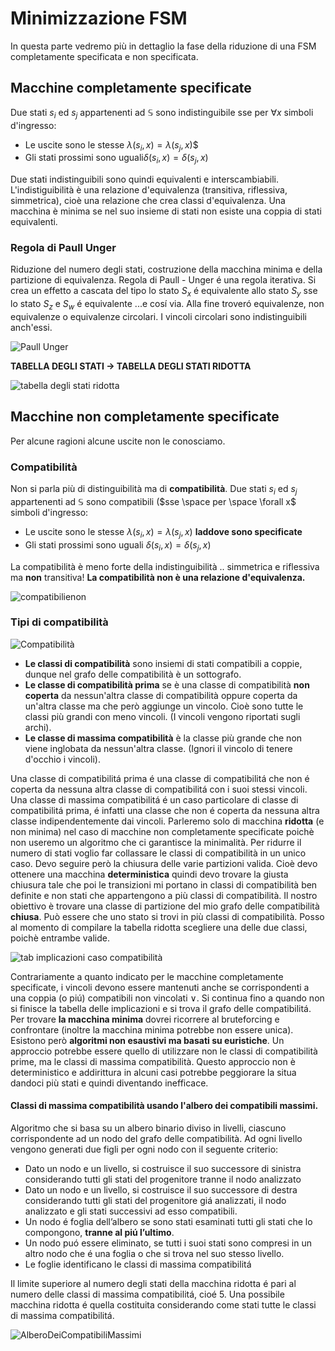 # Minimizzazione FSM

In questa parte vedremo più in dettaglio la fase della riduzione di una FSM completamente specificata e non specificata. 

## Macchine completamente specificate
Due stati $s_i$ ed $s_j$ appartenenti ad $\mathbb S$ sono indistinguibile sse per $\forall x$ simboli d'ingresso:

- Le uscite sono le stesse $\lambda(s_i,x)=\lambda(s_j,x)$$ 
- Gli stati prossimi sono uguali$\delta(s_i,x)=\delta(s_j,x)$

Due stati indistinguibili sono quindi equivalenti e interscambiabili. 
L'indistiguibilità è una relazione d'equivalenza (transitiva, riflessiva, simmetrica), cioè una relazione che crea classi d'equivalenza. 
Una macchina è minima se nel suo insieme di stati non esiste una coppia di stati equivalenti. 

### Regola di Paull Unger 

Riduzione del numero degli stati, costruzione della macchina minima e della partizione di equivalenza. 
Regola di Paull - Unger é una regola iterativa.
Si crea un effetto a cascata del tipo lo stato $S_x$ é equivalente allo stato $S_y$ sse lo stato $S_z$ e $S_w$ é equivalente ...e cosí via. 
Alla fine troveró equivalenze, non equivalenze o equivalenze circolari. I vincoli circolari sono indistinguibili anch'essi. 

![Paull Unger](src/images/Paull%20Unger.png)

**TABELLA DEGLI STATI $\rightarrow$ TABELLA DEGLI STATI RIDOTTA**

![tabella degli stati ridotta](src/images/tabStatRidotta.png)

## Macchine non completamente specificate

Per alcune ragioni alcune uscite non le conosciamo.

### Compatibilità 

Non si parla più di distinguibilità ma di **compatibilità**. 
Due stati $s_i$ ed $s_j$ appartenenti ad $\mathbb S$ sono compatibili ($sse \space per \space \forall x$ simboli d'ingresso:

- Le uscite sono le stesse $\lambda(s_i,x)=\lambda(s_j,x)$ **laddove sono specificate** 
- Gli stati prossimi sono uguali $\delta(s_i,x)=\delta(s_j,x)$

La compatibilità è meno forte della indistinguibilità .. simmetrica e riflessiva ma **non** transitiva! 
**La compatibilità non è una relazione d'equivalenza.** 

![compatibilienon](src/images/compatibilienon.png)

### Tipi di compatibilità 

![Compatibilità](src/images/Compatibilità.png)

- **Le classi di compatibilità** sono insiemi di stati compatibili a coppie, dunque nel grafo delle compatibilità è un sottografo.
- **Le classe di compatibilità prima** se è una classe di compatibilità **non coperta** da nessun'altra classe di compatibilità oppure coperta da un'altra classe ma che però aggiunge un vincolo. Cioè sono tutte le classi più grandi con meno vincoli. (I vincoli vengono riportati sugli archi).
- **Le classe di massima compatibilità** è la classe più grande che non viene inglobata da nessun'altra classe. (Ignori il vincolo di tenere d'occhio i vincoli).

Una classe di compatibilitá prima é una classe di compatibilitá che non é coperta da nessuna altra classe di compatibilitá con i suoi stessi vincoli. 
Una classe di massima compatibilitá é un caso particolare di classe di compatibilitá prima, é infatti una classe che non é coperta da nessuna altra classe indipendentemente dai vincoli. 
Parleremo solo di macchina **ridotta** (e non minima) nel caso di macchine non completamente specificate poichè non useremo un algoritmo che ci garantisce la minimalità.  Per ridurre il numero di stati voglio far collassare le classi di compatibilità in un unico caso. Devo seguire però la chiusura delle varie partizioni valida. Cioè devo ottenere una macchina **deterministica** quindi devo trovare la giusta chiusura tale che poi le transizioni mi portano in classi di compatibilità ben definite e non stati che appartengono a più classi di compatibilità. Il nostro obiettivo è trovare una classe di partizione del mio grafo delle compatibilità **chiusa**. 
Può essere che uno stato si trovi in più classi di compatibilità. Posso al momento di compilare la tabella ridotta scegliere una delle due classi, poichè entrambe valide. 

![tab implicazioni caso compatibilità](src/images/grafoCompat.png)


Contrariamente a quanto indicato per le macchine completamente specificate, i vincoli devono essere mantenuti anche se corrispondenti a una coppia (o piú) compatibili non vincolati $\vee$. Si continua fino a quando non si finisce la tabella delle implicazioni e si trova il grafo delle compatibilitá. 
Per trovare **la macchina minima** dovrei ricorrere al bruteforcing e confrontare (inoltre la macchina minima potrebbe non essere unica). 
Esistono però **algoritmi non esaustivi ma basati su euristiche**.
Un approccio potrebbe essere quello di utilizzare non le classi di compatibilità prime, ma le classi di massima compatibilità. Questo approccio non è deterministico e addirittura in alcuni casi potrebbe peggiorare la situa dandoci più stati e quindi diventando inefficace. 

#### Classi di massima compatibilità usando l'albero dei compatibili massimi. 

Algoritmo che si basa su un albero binario diviso in livelli, ciascuno corrispondente ad un nodo del grafo delle compatibilità. 
Ad ogni livello vengono generati due figli per ogni nodo con il seguente criterio:

- Dato un nodo e un livello, si costruisce il suo successore di sinistra considerando tutti gli stati del progenitore tranne il nodo analizzato
- Dato un nodo e un livello, si costruisce il suo successore di destra considerando tutti gli stati del progenitore giá analizzati, il nodo analizzato e gli stati successivi ad esso compatibili.
- Un nodo é foglia dell’albero se sono stati esaminati tutti gli stati che lo compongono, **tranne al piú l’ultimo**.
- Un nodo puó essere eliminato, se tutti i suoi stati sono compresi in un altro nodo che é una foglia o che si trova nel suo stesso livello. 
- Le foglie identificano le classi di massima compatibilitá
 
 Il limite superiore al numero degli stati della macchina ridotta é pari al numero delle classi di massima compatibilitá, cioé 5. Una possibile macchina ridotta é quella costituita considerando come stati tutte le classi di massima compatibilitá.

![AlberoDeiCompatibiliMassimi](src/images/AlberoDeiCompatibiliMassimi.png)
